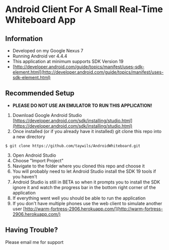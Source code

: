 Android Client For A Small Real-Time Whiteboard App
===================================================

Information
-----------

- Developed on my Google Nexus 7
- Running Android ver 4.4.4
- This application at minimum supports SDK Version 19 
- [http://developer.android.com/guide/topics/manifest/uses-sdk-element.html](http://developer.android.com/guide/topics/manifest/uses-sdk-element.html)

Recommended Setup
-----------------

- **PLEASE DO NOT USE AN EMULATOR TO RUN THIS APPLICATION!**

1. Download Google Android Studio [https://developer.android.com/sdk/installing/studio.html](https://developer.android.com/sdk/installing/studio.html)
2. Once installed (or if you already have it installed) git clone this repo into a new directory

```
$ git clone https://github.com/taywils/AndroidWhiteboard.git
```

3. Open Android Studio
4. Choose "Import Project"
5. Navigate to the folder where you cloned this repo and choose it
6. You will probably need to let Android Studio install the SDK 19 tools if you haven't
7. Android Studio is still in BETA so when it prompts you to install the SDK ignore it and watch the progress bar in the bottom right corner of the application
8. If everything went well you should be able to run the application
9. If you don't have multiple phones use the web client to simulate another user [http://warm-fortress-2906.herokuapp.com/](http://warm-fortress-2906.herokuapp.com/)

Having Trouble?
---------------
Please email me for support
